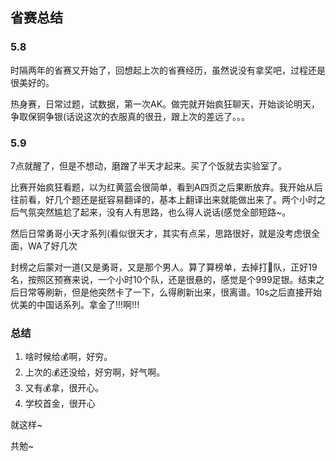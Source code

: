 ## 省赛总结

### 5.8

时隔两年的省赛又开始了，回想起上次的省赛经历，虽然说没有拿奖吧，过程还是很美好的。

热身赛，日常过题，试数据，第一次AK。做完就开始疯狂聊天，开始谈论明天，争取保铜争银(话说这次的衣服真的很丑，跟上次的差远了。。。

### 5.9

7点就醒了，但是不想动，磨蹭了半天才起来。买了个饭就去实验室了。

比赛开始疯狂看题，以为红黄蓝会很简单，看到A四页之后果断放弃。我开始从后往前看，好几个题还是挺容易翻译的，基本上翻译出来就能做出来了。两个小时之后气氛突然尴尬了起来，没有人有思路，也么得人说话(感觉全部短路~。

然后日常勇哥小天才系列(看似很天才，其实有点呆，思路很好，就是没考虑很全面，WA了好几次

封榜之后蒙对一道(又是勇哥，又是那个男人。算了算榜单，去掉打🌟队，正好19名，按照区预赛来说，一个小时10个队，还是很悬的，感觉是个999足银。结束之后日常等刷新，但是他突然卡了一下，么得刷新出来，很离谱。10s之后直接开始优美的中国话系列。拿金了!!!啊!!!

### 总结

1. 啥时候给💰啊，好穷。
2. 上次的💰还没给，好穷啊，好气啊。
3. 又有💰拿，很开心。
4. 学校首金，很开心

就这样~ 

共勉~